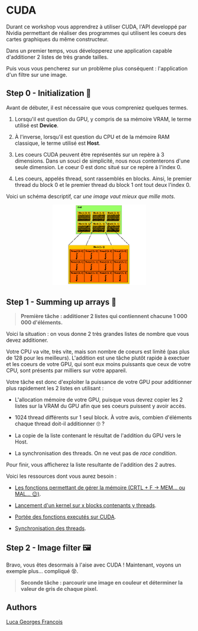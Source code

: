 # **CUDA**

Durant ce workshop vous apprendrez à utiliser CUDA, l'API developpé par Nvidia permettant de réaliser des programmes qui utilisent les coeurs des cartes graphiques du même constructeur.

Dans un premier temps, vous développerez une application capable d'additioner 2 listes de très grande tailles.

Puis vous vous pencherez sur un problème plus conséquent : l'application d'un filtre sur une image.

## **Step 0 - Initialization :rocket:**

Avant de débuter, il est nécessaire que vous compreniez quelques termes.

1. Lorsqu'il est question du GPU, y compris de sa mémoire VRAM, le terme utilisé est **Device**.

2. À l'inverse, lorsqu'il est question du CPU et de la mémoire RAM classique, le terme utilisé est **Host**.

3. Les coeurs CUDA peuvent être représentés sur un repère à 3 dimensions.
   Dans un souci de simplicité, nous nous contenterons d'une seule dimension.
   Le coeur 0 est donc situé sur ce repère à l'index 0.

4. Les coeurs, appelés thread, sont rassemblés en blocks.
   Ainsi, le premier thread du block 0 et le premier thread du block 1 ont tout deux l'index 0.

Voici un schéma descriptif, car *une image vaut mieux que mille mots*.

<div align="center">
    <img src="../../.github/assets/grid-of-thread-blocks.png" width=50%"/>
</div>

## **Step 1 - Summing up arrays :twisted_rightwards_arrows:**

> **Première tâche : additioner 2 listes qui contiennent chacune 1 000 000 d'éléments.**

Voici la situation : on vous donne 2 très grandes listes de nombre que vous devez additioner.

Votre CPU va vite, très vite, mais son nombre de coeurs est limité (pas plus de 128 pour les meilleurs).
L'addition est une tâche plutôt rapide à exectuer et les coeurs de votre GPU, qui sont eux moins puissants que ceux de votre CPU, sont présents par milliers sur votre appareil.

Votre tâche est donc d'exploiter la puissance de votre GPU pour additionner plus rapidement les 2 listes en utilisant :

- L'allocation mémoire de votre GPU, puisque vous devrez copier les 2 listes sur la VRAM du GPU afin que ses coeurs puissent y avoir accès.

- 1024 thread différents sur 1 seul block.
  À votre avis, combien d'éléments chaque thread doit-il additionner :roll_eyes: ?

- La copie de la liste contenant le résultat de l'addition du GPU vers le Host.

- La synchronisation des threads. On ne veut pas de *race condition*.

Pour finir, vous afficherez la liste resultante de l'addition des 2 autres.

Voici les ressources dont vous aurez besoin :

- [Les fonctions permettant de gérer la mémoire (CRTL + F -> MEM... ou MAL... :wink:)](https://docs.nvidia.com/cuda/cuda-runtime-api/group__CUDART__MEMORY.html).

- [Lancement d'un kernel sur x blocks contenants y threads](https://docs.nvidia.com/cuda/cuda-c-programming-guide/index.html#kernels).

- [Portée des fonctions executés sur CUDA](https://stackoverflow.com/questions/12373940/difference-between-global-and-device-functions).

- [Synchronisation des threads](https://www.google.com/).

## **Step 2 - Image filter :framed_picture:**

Bravo, vous êtes desormais à l'aise avec CUDA ! Maintenant, voyons un exemple plus... compliqué :dizzy_face:.

> **Seconde tâche : parcourir une image en couleur et déterminer la valeur de gris de chaque pixel.**

## Authors

[Luca Georges Francois](https://github.com/PtitLuca)
